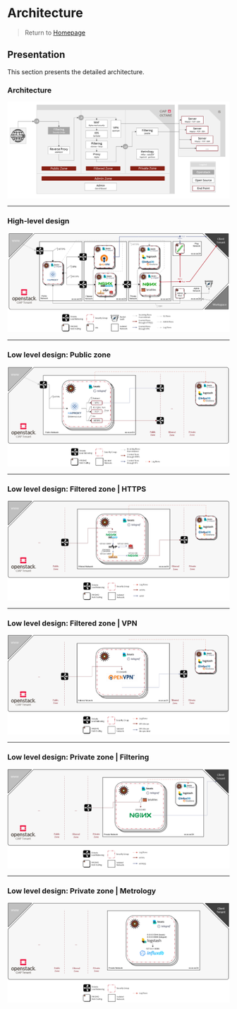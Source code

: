 # Architecture

> Return to [Homepage](../README.md "Homepage")

## Presentation

This section presents the detailed architecture.

### Architecture

[![Architecture](architecture.png)]()

---

### High-level design

[![HLD](hld.png)]()

---

### Low level design: Public zone

[![Public Zone](public.png)]()

---

### Low level design: Filtered zone | HTTPS

[![Filtered zone | HTTPS](filtered-https.png)]()

---

### Low level design: Filtered zone | VPN

[![Filtered zone | VPN](filtered-vpn.png)]()

---

### Low level design: Private zone | Filtering

[![Private zone | Filtering](private-filtering.png)]()

---

### Low level design: Private zone | Metrology

[![Private zone | Metrology](private-metrology.png)]()
